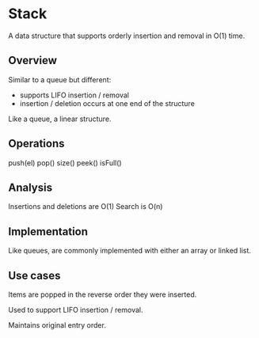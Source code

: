 Stack
=====
A data structure that supports orderly insertion and removal in O(1) time.

Overview
--------
Similar to a queue but different:
 - supports LIFO insertion / removal
 - insertion / deletion occurs at one end of the structure

Like a queue, a linear structure.


Operations
----------
push(el)
pop()
size()
peek()
isFull()


Analysis
--------
Insertions and deletions are O(1)
Search is O(n)


Implementation
--------------
Like queues, are commonly implemented with either an array or linked list.


Use cases
---------
Items are popped in the reverse order they were inserted.

Used to support LIFO insertion / removal.

Maintains original entry order.